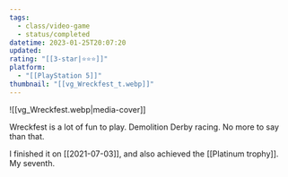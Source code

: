 ```yaml
---
tags:
  - class/video-game
  - status/completed
datetime: 2023-01-25T20:07:20
updated: 
rating: "[[3-star|⭐️⭐️⭐️]]"
platform:
  - "[[PlayStation 5]]"
thumbnail: "[[vg_Wreckfest_t.webp]]"
---
```

![[vg_Wreckfest.webp|media-cover]]

Wreckfest is a lot of fun to play. Demolition Derby racing. No more to say than that.

I finished it on [[2021-07-03]], and also achieved the [[Platinum trophy]]. My seventh.